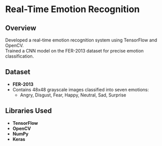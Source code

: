 # Real-Time Emotion Recognition  

## Overview  
Developed a real-time emotion recognition system using TensorFlow and OpenCV.  
Trained a CNN model on the FER-2013 dataset for precise emotion classification.  

## Dataset  
- **FER-2013**  
- Contains 48x48 grayscale images classified into seven emotions:  
  - Angry, Disgust, Fear, Happy, Neutral, Sad, Surprise 

## Libraries Used  
- **TensorFlow** 
- **OpenCV**  
- **NumPy** 
- **Keras** 
 
